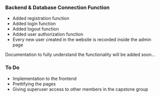 ### Backend & Database Connection Function

- Added registration function
- Added login function
- Added logout function
- Added user authorization function
- Every new user created in the website is recorded inside the admin page

Documentation to fully understand the functionality will be added soon...

### To Do
- Implementation to the frontend
- Prettifying the pages
- Giving superuser access to other members in the capstone group 